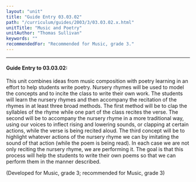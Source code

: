 ```yaml
---
layout: "unit"
title: "Guide Entry 03.03.02"
path: "/curriculum/guides/2003/3/03.03.02.x.html"
unitTitle: "Music and Poetry"
unitAuthor: "Thomas Sullivan"
keywords: ""
recommendedFor: "Recommended for Music, grade 3."
---
```

<body>
<hr/>
<h4>
Guide Entry to 03.03.02:
</h4>
<p>
This unit combines ideas from music composition with poetry learning in an effort to help students write poetry. Nursery rhymes will be used to model the concepts and to incite the class to write their own work. The students will learn the nursery rhymes and then accompany the recitation of the rhymes in at least three broad methods. The first method will be to clap the syllables of the rhyme while one part of the class recites the verse. The second will be to accompany the nursery rhyme in a more traditional way, using our voices to inflect rising and lowering sounds, or clapping at certain actions, while the verse is being recited aloud. The third concept will be to highlight whatever actions of the nursery rhyme we can by imitating the sound of that action (while the poem is being read). In each case we are not only reciting the nursery rhyme, we are performing it. The goal is that this process will help the students to write their own poems so that we can perform them in the manner described.
</p>
<p>
(Developed for Music, grade 3; recommended for Music, grade 3)
</p>
</body>
